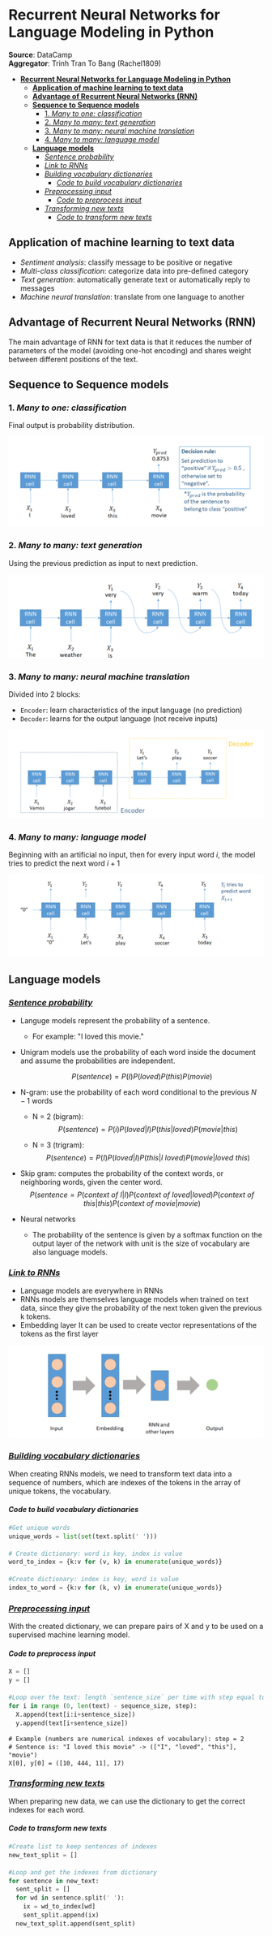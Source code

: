 <script type="text/javascript" src="http://cdn.mathjax.org/mathjax/latest/MathJax.js?config=TeX-AMS-MML_HTMLorMML"></script>
<script type="text/x-mathjax-config"> MathJax.Hub.Config({ tex2jax: {inlineMath: [['$', '$']]}, messageStyle: "none" });</script>

# **Recurrent Neural Networks for Language Modeling in Python**

**Source**: DataCamp \
**Aggregator**: Trinh Tran To Bang (Rachel1809)

- [**Recurrent Neural Networks for Language Modeling in Python**](#recurrent-neural-networks-for-language-modeling-in-python)
  - [**Application of machine learning to text data**](#application-of-machine-learning-to-text-data)
  - [**Advantage of Recurrent Neural Networks (RNN)**](#advantage-of-recurrent-neural-networks-rnn)
  - [**Sequence to Sequence models**](#sequence-to-sequence-models)
    - [1. *Many to one: classification*](#1-many-to-one-classification)
    - [2. *Many to many: text generation*](#2-many-to-many-text-generation)
    - [3. *Many to many: neural machine translation*](#3-many-to-many-neural-machine-translation)
    - [4. *Many to many: language model*](#4-many-to-many-language-model)
  - [**Language models**](#language-models)
    - [<u>*Sentence probability*</u>](#usentence-probabilityu)
    - [<u>*Link to RNNs*</u>](#ulink-to-rnnsu)
    - [<u>*Building vocabulary dictionaries*</u>](#ubuilding-vocabulary-dictionariesu)
      - [*Code to build vocabulary dictionaries*](#code-to-build-vocabulary-dictionaries)
    - [<u>*Preprocessing input*</u>](#upreprocessing-inputu)
      - [*Code to preprocess input*](#code-to-preprocess-input)
    - [<u>*Transforming new texts*</u>](#utransforming-new-textsu)
      - [*Code to transform new texts*](#code-to-transform-new-texts)

<div style="page-break-after: always;"></div>

## **Application of machine learning to text data**
- *Sentiment analysis*: classify message to be positive or negative
- *Multi-class classification*: categorize data into pre-defined category
- *Text generation*: automatically generate text or automatically reply to messages
- *Machine neural translation*: translate from one language to another

## **Advantage of Recurrent Neural Networks (RNN)**
The main advantage of RNN for text data is that it reduces the number of parameters of the model (avoiding one-hot encoding) and shares weight between different positions of the text.

## **Sequence to Sequence models**
### 1. *Many to one: classification*
Final output is probability distribution.

<p align="center">
  <img src="Many2one.png" alt="classification"/>
</p>

### 2. *Many to many: text generation*
Using the previous prediction as input to next prediction.

<p align="center">
  <img src="Many2many.png" alt="Text generation"/>
</p>

### 3. *Many to many: neural machine translation*
Divided into 2 blocks:
- `Encoder`: learn characteristics of the input language (no prediction)
- `Decoder`: learns for the output language (not receive inputs)

<p align="center">
  <img src="machine_translation.png" alt="machine translation"/>
</p>

### 4. *Many to many: language model*
Beginning with an artificial no input, then for every input word $i$, the model tries to predict the next word $i+1$ 

<p align="center">
  <img src="language_model.png" alt="language model"/>
</p>

## **Language models**

### <u>*Sentence probability*</u>
- Languge models represent the probability of a sentence.
  
  - For example: "I loved this movie."
  
- Unigram models use the probability of each word inside the document and assume the probabilities are independent.
  
  $$P(sentence) = P(I)P(loved)P(this)P(movie)$$

- N-gram: use the probability of each word conditional to the previous $N-1$ words
  - N = 2 (bigram):
  $$P(sentence) = P(i)P(loved|I)P(this|loved)P(movie|this)$$

  - N = 3 (trigram):
  $$P(sentence) = P(I)P(loved|I)P(this|I\text{ }loved)P(movie|loved\text{ }this)$$

- Skip gram: computes the probability of the context words, or neighboring words, given the center word.
  $$P(sentence = P(context \text{ } of \text{ } I|I) P(context \text{ } of \text{ } loved|loved) P(context \text{ } of \text{ } this|this)P(context \text{ } of \text{ } movie|movie)$$

- Neural networks
  - The probability of the sentence is given by a softmax function on the output layer of the network with unit is the size of vocabulary are also language models.

### <u>*Link to RNNs*</u>
- Language models are everywhere in RNNs
- RNNs models are themselves language models when trained on text data, since they give the probability of the next token given the previous k tokens.
- Embedding layer
It can be used to create vector representations of the tokens as the first layer
<p align="center">
  <img src="Embedding.png" alt="language model"/>
</p>
  
### <u>*Building vocabulary dictionaries*</u>
When creating RNNs models, we need to transform text data into a sequence of numbers, which are indexes of the tokens in the array of unique tokens, the vocabulary.

#### *Code to build vocabulary dictionaries*
```python
#Get unique words
unique_words = list(set(text.split(' ')))

# Create dictionary: word is key, index is value
word_to_index = {k:v for (v, k) in enumerate(unique_words)}

#Create dictionary: index is key, word is value
index_to_word = {k:v for (k, v) in enumerate(unique_words)}
```

### <u>*Preprocessing input*</u>
With the created dictionary, we can prepare pairs of X and y to be used on a supervised machine learning model.

#### *Code to preprocess input*
```python
X = []
y = []

#Loop over the text: length `sentence_size` per time with step equal to `step`
for i in range (0, len(text) - sequence_size, step):
  X.append(text[i:i+sentence_size])
  y.append(text[i+sentence_size])  
```

```
# Example (numbers are numerical indexes of vocabulary): step = 2
# Sentence is: "I loved this movie" -> (["I", "loved", "this"], "movie")
X[0], y[0] = ([10, 444, 11], 17)
```

### <u>*Transforming new texts*</u>
When preparing new data, we can use the dictionary to get the correct indexes for each word.

#### *Code to transform new texts*
```python
#Create list to keep sentences of indexes
new_text_split = []

#Loop and get the indexes from dictionary
for sentence in new_text:
  sent_split = []
  for wd in sentence.split(' '):
    ix = wd_to_index[wd]
    sent_split.append(ix)
  new_text_split.append(sent_split)
```



